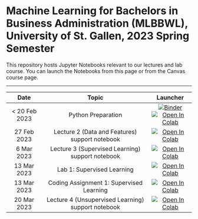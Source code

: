 # Machine Learning for Bachelors in Business Administration (MLBBWL), University of St. Gallen, 2023 Spring Semester


This repository hosts Jupyter Notebooks relevant to our lectures and lab course. You can launch the Notebooks from this page or from the Canvas course page.



---



| Date                      |  Topic                     | Launcher | 
|:-------------------------:|:--------------------------:|:--------:|
|  < 20 Feb 2023 | Python Preparation | [![Binder](https://mybinder.org/badge_logo.svg)](https://mybinder.org/v2/gh/HSG-AIML-Teaching/MLBBWL-2023FS/main?filepath=python101%2Flab_00.ipynb)</br>[![Open In Colab](https://colab.research.google.com/assets/colab-badge.svg)](https://colab.research.google.com/github/HSG-AIML-Teaching/MLBBWL-2023FS/blob/main/python101/lab_00.ipynb) |
| 27 Feb 2023               | Lecture 2 (Data and Features) support notebook   | [![Open In Colab](https://colab.research.google.com/assets/colab-badge.svg)](https://colab.research.google.com/github/HSG-AIML-Teaching/MLBBWL-2023FS/blob/main/lecture_02/02_image_data.ipynb)  |
| 6 Mar 2023               | Lecture 3 (Supervised Learning) support notebook   | [![Open In Colab](https://colab.research.google.com/assets/colab-badge.svg)](https://colab.research.google.com/github/HSG-AIML-Teaching/MLBBWL-2023FS/blob/main/lecture_03/03_supervisedlearning.ipynb)  |  
| 13 Mar 2023               | Lab 1: Supervised Learning   | [![Open In Colab](https://colab.research.google.com/assets/colab-badge.svg)](https://colab.research.google.com/github/HSG-AIML-Teaching/MLBBWL-2023FS/blob/main/lab_01/lab_01.ipynb)  |
| 13 Mar 2023               | Coding Assignment 1: Supervised Learning   | [![Open In Colab](https://colab.research.google.com/assets/colab-badge.svg)](https://colab.research.google.com/github/HSG-AIML-Teaching/MLBBWL-2023FS/blob/main/assignment_1/assignment_1.ipynb)  |
| 20 Mar 2023               | Lecture 4 (Unsupervised Learning) support notebook   | [![Open In Colab](https://colab.research.google.com/assets/colab-badge.svg)](https://colab.research.google.com/github/HSG-AIML-Teaching/MLBBWL-2023FS/blob/main/lecture_04/04_unsupervisedlearning.ipynb)  |  